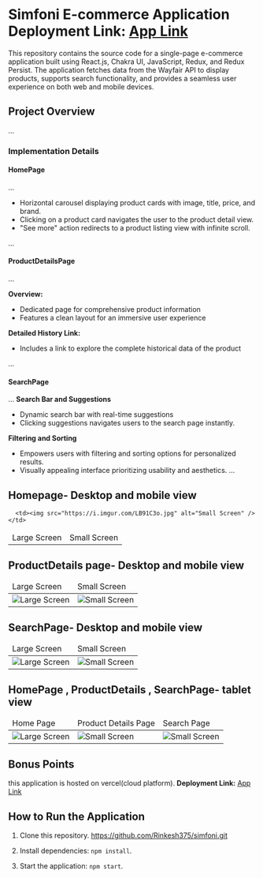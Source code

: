 # Simfoni E-commerce Application **Deployment Link:** <a href="https://simfoni-one.vercel.app/" >App Link</a>

This repository contains the source code for a single-page e-commerce application built using React.js, Chakra UI, JavaScript, Redux, and Redux Persist. The application fetches data from the Wayfair API to display products, supports search functionality, and provides a seamless user experience on both web and mobile devices.

## Project Overview

...

### Implementation Details

#### HomePage

...

  - Horizontal carousel displaying product cards with image, title, price, and brand.
  - Clicking on a product card navigates the user to the product detail view.
  - "See more" action redirects to a product listing view with infinite scroll.

...

#### ProductDetailsPage

...

**Overview:**

  - Dedicated page for comprehensive product information
  - Features a clean layout for an immersive user experience

**Detailed History Link:**

  - Includes a link to explore the complete historical data of the product
 
...

#### SearchPage

...
**Search Bar and Suggestions**

  - Dynamic search bar with real-time suggestions
  - Clicking suggestions navigates users to the search page instantly.

**Filtering and Sorting**
  
  - Empowers users with filtering and sorting options for personalized results.
  - Visually appealing interface prioritizing usability and aesthetics.
...


## Homepage- Desktop and mobile view

 <table>
  <thead>
  <tr>
  <td>Large Screen</td>
  <td>Small Screen</td>
  </tr>
  </thead>
  
  <tbody>
    <tr>
     
      <td><img src="https://i.imgur.com/LB91C3o.jpg" alt="Small Screen" /></td>
  </tr>
   </tbody>
  </table>

 ## ProductDetails page- Desktop and mobile view

 <table>
  <thead>
  <tr>
  <td>Large Screen</td>
  <td>Small Screen</td>
  </tr>
  </thead>
  
  <tbody>
    <tr>
      <td><img src="https://imgur.com/S12Mz9K.jpg" alt="Large Screen" /></td>
      <td><img src="https://imgur.com/C5Uv7Ay.jpg" alt="Small Screen" /></td>
  </tr>
   </tbody>
  </table>

  ## SearchPage- Desktop and mobile view

 <table>
  <thead>
  <tr>
  <td>Large Screen</td>
  <td>Small Screen</td>
  </tr>
  </thead>
  
  <tbody>
    <tr>
      <td><img src="https://imgur.com/L3LaNJj.jpg" alt="Large Screen" /></td>
      <td><img src="https://imgur.com/37LHmdz.jpg" alt="Small Screen" /></td>
  </tr>
   </tbody>
  </table>

   ## HomePage , ProductDetails , SearchPage- tablet view

 <table>
  <thead>
  <tr>
  <td>Home Page</td>
  <td>Product Details Page</td>
  <td>Search Page</td>
  </tr>
  </thead>
  
  <tbody>
    <tr>
      <td><img src="https://imgur.com/mzzmcv2.jpg" alt="Large Screen" /></td>
      <td><img src="https://imgur.com/38Ljghl.jpg" alt="Small Screen" /></td>
      <td><img src="https://imgur.com/BpvTj4p.jpg" alt="Small Screen" /></td>
  </tr>
   </tbody>
  </table>
 

## Bonus Points

this application is hosted on vercel(cloud platform).
**Deployment Link:** <a href="https://simfoni-one.vercel.app/" >App Link</a>

## How to Run the Application

1. Clone this repository.
  https://github.com/Rinkesh375/simfoni.git

  
2. Install dependencies: `npm install`.
3. Start the application: `npm start`.

